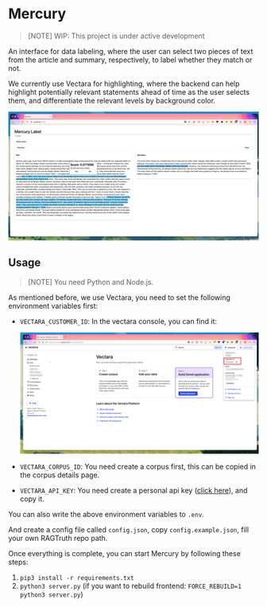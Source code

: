 # Mercury

> [NOTE]
> WIP: This project is under active development

An interface for data labeling, where the user can select two pieces of text from the article and summary, respectively, to label whether they match or not.

We currently use Vectara for highlighting, where the backend can help highlight potentially relevant statements ahead of time as the user selects them, and differentiate the relevant levels by background color.

![Header](.github/header.png)

## Usage

> [NOTE]
> You need Python and Node.js.

As mentioned before, we use Vectara, you need to set the following environment variables first:

- `VECTARA_CUSTOMER_ID`: In the vectara console, you can find it:

    ![ID](.github/id.png)

- `VECTARA_CORPUS_ID`: You need create a corpus first, this can be copied in the corpus details page.
- `VECTARA_API_KEY`: You need create a personal api key ([click here](https://console.vectara.com/console/apiAccess/personalApiKey)), and copy it.

You can also write the above environment variables to `.env`.

And create a config file called `config.json`, copy `config.example.json`, fill your own RAGTruth repo path.

Once everything is complete, you can start Mercury by following these steps:

1. `pip3 install -r requirements.txt`
2. `python3 server.py` (if you want to rebuild frontend: `FORCE_REBUILD=1 python3 server.py`)
